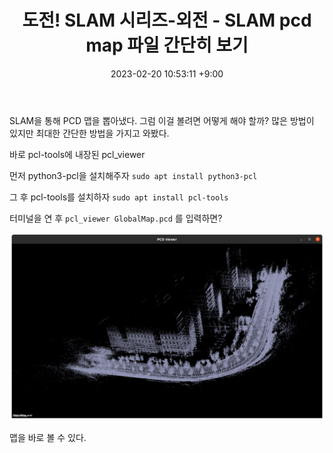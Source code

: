 ﻿---
title: 도전! SLAM 시리즈-외전 - SLAM pcd map 파일 간단히 보기
date: 2023-02-20 10:53:11 +9:00
categories: [Projects(Ko), SLAM]
tags: [SLAM, LIDAR, velodyne, PCD, PCL, python3-pcl, ]
---

SLAM을 통해 PCD 맵을 뽑아냈다.
그럼 이걸 볼려면 어떻게 해야 할까?
많은 방법이 있지만 최대한 간단한 방법을 가지고 와봤다.

바로 pcl-tools에 내장된 pcl_viewer

먼저 python3-pcl을 설치해주자
`sudo apt install python3-pcl`

그 후 pcl-tools를 설치하자
`sudo apt install pcl-tools`

터미널을 연 후
`pcl_viewer GlobalMap.pcd`
를 입력하면?


<img src="/assets/img/PCD_viewer/PCD_viewer.png"><br>

맵을 바로 볼 수 있다.